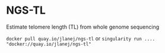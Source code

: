 # NGS-TL
Estimate telomere length (TL) from whole genome sequencing


`docker pull quay.io/jlanej/ngs-tl`
or
`singularity run .... "docker://quay.io/jlanej/ngs-tl"`
